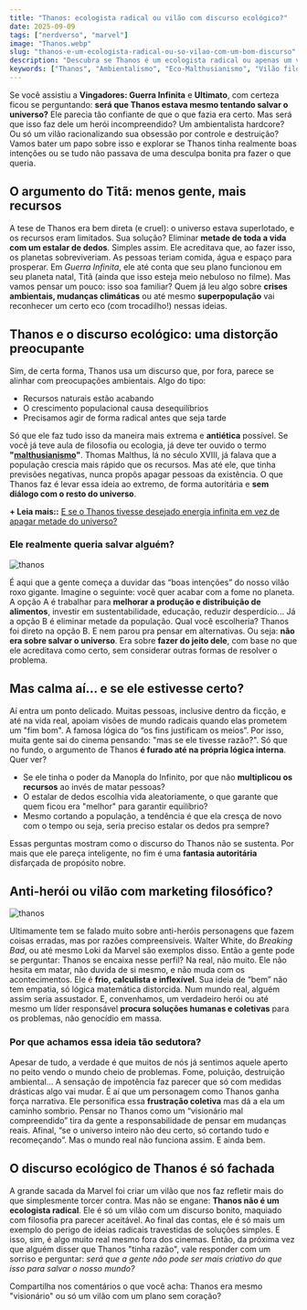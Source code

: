```yaml
---
title: "Thanos: ecologista radical ou vilão com discurso ecológico?"
date: 2025-09-09
tags: ["nerdverso", "marvel"]
image: "Thanos.webp"
slug: "thanos-e-um-ecologista-radical-ou-so-vilao-com-um-bom-discurso"
description: "Descubra se Thanos é um ecologista radical ou apenas um vilão com discurso ecológico e por que esse mito é perigoso."
keywords: ["Thanos", "Ambientalismo", "Eco-Malthusianismo", "Vilão filosófico"]
---
```


Se você assistiu a **Vingadores: Guerra Infinita** e **Ultimato**, com certeza ficou se perguntando: **será que Thanos estava mesmo tentando salvar o universo?** Ele parecia tão confiante de que o que fazia era certo. Mas será que isso faz dele um herói incompreendido? Um ambientalista hardcore? Ou só um vilão racionalizando sua obsessão por controle e destruição? Vamos bater um papo sobre isso e explorar se Thanos tinha realmente boas intenções ou se tudo não passava de uma desculpa bonita pra fazer o que queria.

## O argumento do Titã: menos gente, mais recursos

A tese de Thanos era bem direta (e cruel): o universo estava superlotado, e os recursos eram limitados. Sua solução? Eliminar **metade de toda a vida com um estalar de dedos**. Simples assim. Ele acreditava que, ao fazer isso, os planetas sobreviveriam. As pessoas teriam comida, água e espaço para prosperar. Em _Guerra Infinita_, ele até conta que seu plano funcionou em seu planeta natal, Titã (ainda que isso esteja meio nebuloso no filme). Mas vamos pensar um pouco: isso soa familiar? Quem já leu algo sobre **crises ambientais, mudanças climáticas** ou até mesmo **superpopulação** vai reconhecer um certo eco (com trocadilho!) nessas ideias.

## Thanos e o discurso ecológico: uma distorção preocupante

Sim, de certa forma, Thanos usa um discurso que, por fora, parece se alinhar com preocupações ambientais. Algo do tipo:

*   Recursos naturais estão acabando
*   O crescimento populacional causa desequilíbrios
*   Precisamos agir de forma radical antes que seja tarde

Só que ele faz tudo isso da maneira mais extrema e **antiética** possível. Se você já teve aula de filosofia ou ecologia, já deve ter ouvido o termo **"[malthusianismo](https://pt.wikipedia.org/wiki/Teoria_populacional_malthusiana)"**. Thomas Malthus, lá no século XVIII, já falava que a população crescia mais rápido que os recursos. Mas até ele, que tinha previsões negativas, nunca propôs apagar pessoas da existência. O que Thanos faz é levar essa ideia ao extremo, de forma autoritária e **sem diálogo com o resto do universo**.

**+ Leia mais::** [E se o Thanos tivesse desejado energia infinita em vez de apagar metade do universo?](https://nerdatico.com.br/e-se-o-thanos-tivesse-desejado-energia-infinita-em-vez-de-apagar-metade-do-universo/)

### Ele realmente queria salvar alguém?

![thanos](avengers-infinity-war-thanos.webp)

É aqui que a gente começa a duvidar das “boas intenções” do nosso vilão roxo gigante. Imagine o seguinte: você quer acabar com a fome no planeta. A opção A é trabalhar para **melhorar a produção e distribuição de alimentos**, investir em sustentabilidade, educação, reduzir desperdício… Já a opção B é eliminar metade da população. Qual você escolheria? Thanos foi direto na opção B. E nem parou pra pensar em alternativas. Ou seja: **não era sobre salvar o universo**. Era sobre **fazer do jeito dele**, com base no que ele acreditava como certo, sem considerar outras formas de resolver o problema.

## Mas calma aí... e se ele estivesse certo?

Aí entra um ponto delicado. Muitas pessoas, inclusive dentro da ficção, e até na vida real, apoiam visões de mundo radicais quando elas prometem um "fim bom". A famosa lógica do “os fins justificam os meios”. Por isso, muita gente sai do cinema pensando: "mas se ele tivesse razão?". Só que no fundo, o argumento de Thanos **é furado até na própria lógica interna**. Quer ver?

*   Se ele tinha o poder da Manopla do Infinito, por que não **multiplicou os recursos** ao invés de matar pessoas?
*   O estalar de dedos escolhia vida aleatoriamente, o que garante que quem ficou era "melhor" para garantir equilíbrio?
*   Mesmo cortando a população, a tendência é que ela cresça de novo com o tempo ou seja, seria preciso estalar os dedos pra sempre?

Essas perguntas mostram como o discurso do Thanos não se sustenta. Por mais que ele pareça inteligente, no fim é uma **fantasia autoritária** disfarçada de propósito nobre.

## Anti-herói ou vilão com marketing filosófico?

![thanos](Thanos-in-Avengers-Endgame.webp)

Ultimamente tem se falado muito sobre anti-heróis personagens que fazem coisas erradas, mas por razões compreensíveis. Walter White, do _Breaking Bad_, ou até mesmo Loki da Marvel são exemplos disso. Então a gente pode se perguntar: Thanos se encaixa nesse perfil? Na real, não muito. Ele não hesita em matar, não duvida de si mesmo, e não muda com os acontecimentos. Ele é **frio, calculista e inflexível**. Sua ideia de “bem” não tem empatia, só lógica matemática distorcida. Num mundo real, alguém assim seria assustador. E, convenhamos, um verdadeiro herói ou até mesmo um líder responsável **procura soluções humanas e coletivas** para os problemas, não genocídio em massa.

### Por que achamos essa ideia tão sedutora?

Apesar de tudo, a verdade é que muitos de nós já sentimos aquele aperto no peito vendo o mundo cheio de problemas. Fome, poluição, destruição ambiental... A sensação de impotência faz parecer que só com medidas drásticas algo vai mudar. É aí que um personagem como Thanos ganha força narrativa. Ele personifica essa **frustração coletiva** mas dá a ela um caminho sombrio. Pensar no Thanos como um “visionário mal compreendido” tira da gente a responsabilidade de pensar em mudanças reais. Afinal, “se o universo inteiro não deu certo, só cortando tudo e recomeçando”. Mas o mundo real não funciona assim. E ainda bem.

## O discurso ecológico de Thanos é só fachada

A grande sacada da Marvel foi criar um vilão que nos faz refletir mais do que simplesmente torcer contra. Mas não se engane: **Thanos não é um ecologista radical**. Ele é só um vilão com um discurso bonito, maquiado com filosofia pra parecer aceitável. Ao final das contas, ele é só mais um exemplo do perigo de ideias radicais travestidas de soluções simples. E isso, sim, é algo muito real mesmo fora dos cinemas. Então, da próxima vez que alguém disser que Thanos "tinha razão", vale responder com um sorriso e perguntar: _será que a gente não pode ser mais criativo do que isso para salvar o nosso mundo?_

Compartilha nos comentários o que você acha: Thanos era mesmo "visionário" ou só um vilão com um plano sem coração?
